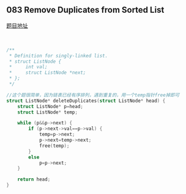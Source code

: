 ## 083  Remove Duplicates from Sorted List
[题目地址](https://leetcode.com/problems/remove-duplicates-from-sorted-list/description/)
<br>
<br>
<br>

```c
/**
 * Definition for singly-linked list.
 * struct ListNode {
 *     int val;
 *     struct ListNode *next;
 * };
 */

//这个题很简单，因为链表已经有序排列，遇到重复的，用一个temp指针free掉即可
struct ListNode* deleteDuplicates(struct ListNode* head) {
    struct ListNode* p=head;
    struct ListNode* temp;

    while (p&&p->next) {
        if (p->next->val==p->val) {
            temp=p->next;
            p->next=temp->next;
            free(temp);
        }
        else
            p=p->next;
    }

    return head;
}
```